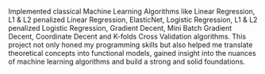 Implemented classical Machine Learning Algorithms like Linear Regression, L1 & L2 penalized Linear Regression, ElasticNet, Logistic Regression, L1 & L2 penalized Logistic Regression, Gradient Decent, Mini Batch Gradient Decent, Coordinate Decent and K-folds Cross Validation algorithms. This project not only honed my programming skills but also helped me translate theoretical concepts into functional models, gained insight into the nuances of machine learning algorithms and build a strong and solid foundations.
